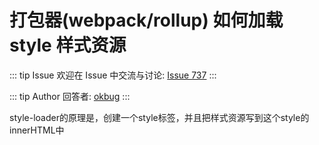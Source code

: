 # 打包器(webpack/rollup) 如何加载 style 样式资源



::: tip Issue 
 欢迎在 Issue 中交流与讨论: [Issue 737](https://github.com/shfshanyue/Daily-Question/issues/737) 
:::

::: tip Author 
回答者: [okbug](https://github.com/okbug) 
:::

style-loader的原理是，创建一个style标签，并且把样式资源写到这个style的innerHTML中